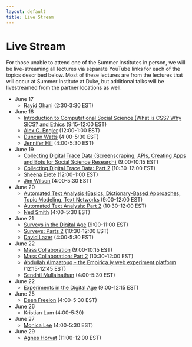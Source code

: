 ```yaml
---
layout: default
title: Live Stream
---
```


# Live Stream

For those unable to attend one of the Summer Institutes in person, we will be live-streaming all lectures via separate YouTube links for each of the topics described below. Most of these lectures are from the lectures that will occur at Summer Institute at Duke, but additional talks will be livestreamed from the partner locations as well.

  - June 17
    - [Rayid Ghani](https://youtu.be/fU9zWjHvSWE) (2:30-3:30 EST)
  - June 18
    - [Introduction to Computational Social Science (What is CSS? Why SICS? and Ethics](https://youtu.be/Dsj67UV7F2w) (9:15-12:00 EST)
	- [Alex C. Engler](https://youtu.be/BhQqkrZ0_xk) (12:00-1:00 EST)
    - [Duncan Watts](https://youtu.be/aqteIbI9-sQ) (4:00-5:30 EST)
	- [Jennifer Hill](https://youtu.be/hsAzy7BMawU) (4:00-5:30 EST)
  - June 19
    - [Collecting Digital Trace Data (Screenscraping, APIs, Creating Apps and Bots for Social Science Research)](https://youtu.be/1SssTabI2kg) (9:00-10:15 EST)
    - [Collecting Digital Trace Data: Part 2](https://youtu.be/ErvgdF60Be8) (10:30-12:00 EST)
    - [Sheena Erete](https://youtu.be/-KVg1zNQKt0) (12:00-1:00 EST)
    - [Jim Wilson](https://youtu.be/EVMF33MNd4o) (4:00-5:30 EST)
  - June 20
    - [Automated Text Analysis (Basics, Dictionary-Based Approaches, Topic Modeling, Text Networks](https://youtu.be/UehRelD300g) (9:00-12:00 EST)
    - [Automated Text Analysis: Part 2](https://www.youtube.com/watch?v=aDHwpXqQZlA&feature=youtu.be) (10:30-12:00 EST)
    - [Ned Smith](https://youtu.be/N-ZXcuiysPc) (4:00-5:30 EST)
  - June 21
    - [Surveys in the Digital Age](https://youtu.be/yQmFg-luNIM) (9:00-11:00 EST)
    - [Surveys: Parts 2](https://www.youtube.com/watch?v=ZcpkDQJadYY&feature=youtu.be) (10:30-12:00 EST)
    - [David Lazer](https://youtu.be/-whfzk1qlOo) (4:00-5:30 EST)
  - June 22
    - [Mass Collaboration](https://youtu.be/vcmOXA4i6mo) (9:00-10:15 EST)
    - [Mass Collaboration: Part 2](https://www.youtube.com/watch?v=crqFYWh_qgM&feature=youtu.be) (10:30-12:00 EST)
    - [Abdullah Almaatouq - the Empirica.ly web experiment platform](https://youtu.be/hYcr-D-hG1A) (12:15-12:45 EST)
    - [Sendhil Mullainathan](https://youtu.be/PvJepkVGBRc) (4:00-5:30 EST)
  - June 22
    - [Experiments in the Digital Age](https://youtu.be/Yblc41A2f_k) (9:00-12:15 EST)
  - June 25
    - [Deen Freelon](https://youtu.be/uHSCRDoJ0yM) (4:00-5:30 EST)
  - June 26
    - Kristian Lum (4:00-5:30)
  - June 27
    - [Monica Lee](https://youtu.be/Kh71valic6Q) (4:00-5:30 EST)
  - June 29
    - [Agnes Horvat](https://youtu.be/28_U40dhJ_I) (11:00-12:00 EST)
